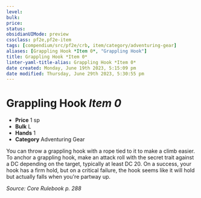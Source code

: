 ```yaml
---
level:
bulk:
price:
status:
obsidianUIMode: preview
cssclass: pf2e,pf2e-item
tags: [compendium/src/pf2e/crb, item/category/adventuring-gear]
aliases: [Grappling Hook *Item 0*, "Grappling Hook"]
title: Grappling Hook *Item 0*
linter-yaml-title-alias: Grappling Hook *Item 0*
date created: Monday, June 19th 2023, 5:15:09 pm
date modified: Thursday, June 29th 2023, 5:30:55 pm
---
```


# Grappling Hook *Item 0*

- **Price** 1 sp
- **Bulk** L
- **Hands** 1
- **Category** Adventuring Gear

You can throw a grappling hook with a rope tied to it to make a climb easier. To anchor a grappling hook, make an attack roll with the secret trait against a DC depending on the target, typically at least DC 20. On a success, your hook has a firm hold, but on a critical failure, the hook seems like it will hold but actually falls when you're partway up.

*Source: Core Rulebook p. 288*
